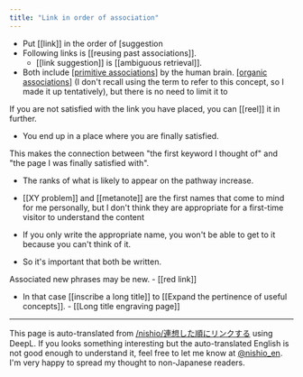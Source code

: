 ```yaml
---
title: "Link in order of association"
---
```


- Put [[link]] in the order of [suggestion
- Following links is [[reusing past associations]].
    - [[link suggestion]] is [[ambiguous retrieval]].
- Both include [[primitive associations]](?) by the human brain. [[organic associations]](?) (I don't recall using the term to refer to this concept, so I made it up tentatively), but there is no need to limit it to

If you are not satisfied with the link you have placed, you can [[reel]] it in further.
- You end up in a place where you are finally satisfied.

This makes the connection between "the first keyword I thought of" and "the page I was finally satisfied with".
- The ranks of what is likely to appear on the pathway increase.

- [[XY problem]] and [[metanote]] are the first names that come to mind for me personally, but I don't think they are appropriate for a first-time visitor to understand the content
- If you only write the appropriate name, you won't be able to get to it because you can't think of it.
- So it's important that both be written.

Associated new phrases may be new.
    - [[red link]]
- In that case [[inscribe a long title]] to [[Expand the pertinence of useful concepts]].
        - [[Long title engraving page]]

---
This page is auto-translated from [/nishio/連想した順にリンクする](https://scrapbox.io/nishio/連想した順にリンクする) using DeepL. If you looks something interesting but the auto-translated English is not good enough to understand it, feel free to let me know at [@nishio_en](https://twitter.com/nishio_en). I'm very happy to spread my thought to non-Japanese readers.